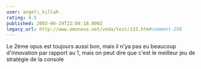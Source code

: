 ```yaml
---
user: angel\_killah
rating: 4.5
published: 2003-06-29T22:04:18.000Z
legacy_url: http://www.emunova.net/veda/test/133.htm#comment-258
---
```

Le 2ème opus est toujours aussi bon, mais il n'ya pas eu beaucoup d'innovation par rapport au 1, mais on peut dire que c'est le meilleur jeu de stratégie de la console